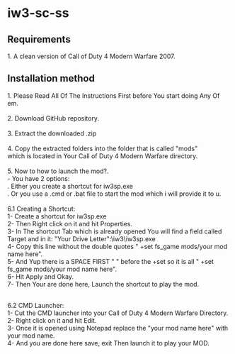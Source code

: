 # iw3-sc-ss

<h2>Requirements</h2>
1. A clean version of Call of Duty 4 Modern Warfare 2007.

<h2>Installation method</h2>
1. Please Read All Of The Instructions First before You start doing Any Of em.<br><br>
2. Download GitHub repository.<br><br>
3. Extract the downloaded .zip<br><br>
4. Copy the extracted folders into the folder that is called "mods"<br>which is located in Your Call of Duty 4 Modern Warfare directory.<br><br>
5. Now to how to launch the mod?.<br>
      - You have 2 options:<br>
      . Either you create a shortcut for iw3sp.exe<br>
      . Or you use a .cmd or .bat file to start the mod which i will provide it to u.<br><br>
6.1 Creating a Shortcut:<br>
1- Create a shortcut for iw3sp.exe<br>
2- Then Right click on it and hit Properties.<br>
3- In The shortcut Tab which is already opened You will find a field called Target and in it: "Your Drive Letter":\iw3\iw3sp.exe<br>
4- Copy this line without the double quotes " +set fs_game mods/your mod name here".<br>
5- And Yup there is a SPACE FIRST " " before the +set so it is all " +set fs_game mods/your mod name here".<br>
6- Hit Apply and Okay.<br>
7- Then Your are done here, Launch the shortcut to play the mod.<br><br>

6.2 CMD Launcher:<br>
1- Cut the CMD launcher into your Call of Duty 4 Modern Warfare Directory.<br>
2- Right click on it and hit Edit.<br>
3- Once it is opened using Notepad replace the "your mod name here" with your mod name.<br>
4- And you are done here save, exit Then launch it to play your MOD.<br>
